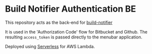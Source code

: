 # Build Notifier Authentication BE

This repository acts as the back-end for [build-notifier](https://github.com/vanhumbeecka/build-notifier)

It is used in the 'Authorization Code' flow for Bitbucket and Github. The resulting `access_token` is passed directly to the menubar application.

Deployed using [Serverless](https://www.serverless.com/) for AWS Lambda.